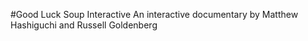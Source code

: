 #Good Luck Soup Interactive
An interactive documentary by Matthew Hashiguchi and Russell Goldenberg
